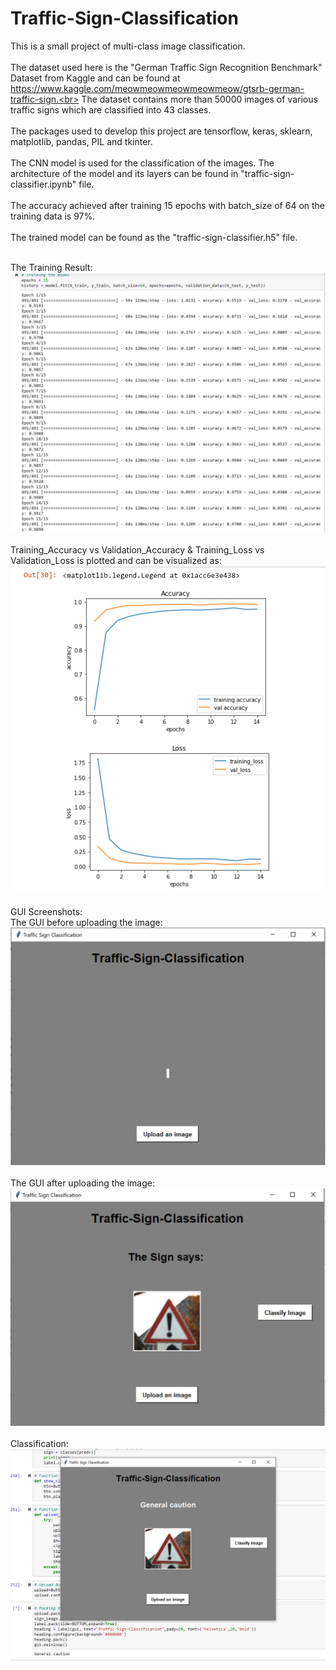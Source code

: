 # Traffic-Sign-Classification
This is a small project of multi-class image classification.<br><br>
The dataset used here is the "German Traffic Sign Recognition Benchmark" Dataset from Kaggle and can be found at https://www.kaggle.com/meowmeowmeowmeowmeow/gtsrb-german-traffic-sign.<br>
The dataset contains more than 50000 images of various traffic signs which are classified into 43 classes.<br><br>
The packages used to develop this project are tensorflow, keras, sklearn, matplotlib, pandas, PIL and tkinter.<br><br>
The CNN model is used for the classification of the images. The architecture of the model and its layers can be found in "traffic-sign-classifier.ipynb" file.<br><br>
The accuracy achieved after training 15 epochs with batch_size of 64 on the training data is 97%.<br><br>
The trained model can be found as the "traffic-sign-classifier.h5" file.<br><br>

The Training Result:<br>
![training result](training.JPG)<br><br>
Training_Accuracy vs Validation_Accuracy & Training_Loss vs Validation_Loss is plotted and can be visualized as:<br>
![result](plot.JPG)<br><br>
GUI Screenshots:<br>
The GUI before uploading the image:<br>
![gui-1](gui-1.JPG)<br><br>
The GUI after uploading the image:<br>
![gui-2](gui-2.JPG)<br><br>
Classification:<br>
![gui-3](gui-3.JPG)<br><br>
